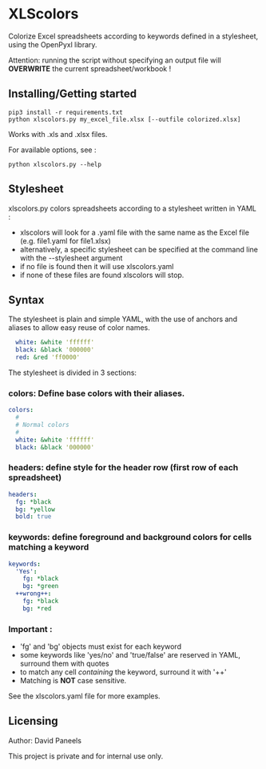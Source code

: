 # XLScolors

Colorize Excel spreadsheets according to keywords defined in a stylesheet, using the OpenPyxl library.

Attention: running the script without specifying an output file will **OVERWRITE** the current spreadsheet/workbook ! 


## Installing/Getting started

```shell
pip3 install -r requirements.txt
python xlscolors.py my_excel_file.xlsx [--outfile colorized.xlsx]
```

Works with .xls and .xlsx files.

For available options, see :
```shell
python xlscolors.py --help
```




## Stylesheet
xlscolors.py colors spreadsheets according to a stylesheet written in YAML :

- xlscolors will look for a .yaml file with the same name as the Excel file (e.g. file1.yaml for file1.xlsx)
- alternatively, a specific stylesheet can be specified at the command line with the --stylesheet argument
- if no file is found then it will use xlscolors.yaml
- if none of these files are found xlscolors will stop.



## Syntax

The stylesheet is plain and simple YAML, with the use of anchors and aliases to allow easy reuse of color names.

```yaml
  white: &white 'ffffff'
  black: &black '000000'
  red: &red 'ff0000' 
```

The stylesheet is divided in 3 sections:

### colors: Define base colors with their aliases.
```yaml
colors:
  #
  # Normal colors
  #
  white: &white 'ffffff'
  black: &black '000000'
```


### headers: define style for the header row (first row of each spreadsheet)
```yaml
headers:
  fg: *black
  bg: *yellow
  bold: true
```

### keywords: define foreground and background colors for cells matching a keyword
```yaml
keywords:
  'Yes':
    fg: *black
    bg: *green
  ++wrong++:
    fg: *black
    bg: *red
```

### Important :
- 'fg' and 'bg' objects must exist for each keyword
- some keywords like 'yes/no' and 'true/false' are reserved in YAML, surround them with quotes
- to match any cell _containing_ the keyword, surround it with '++'
- Matching is **NOT** case sensitive.

See the xlscolors.yaml file for more examples.


## Licensing

Author: David Paneels

This project is private and for internal use only. 
